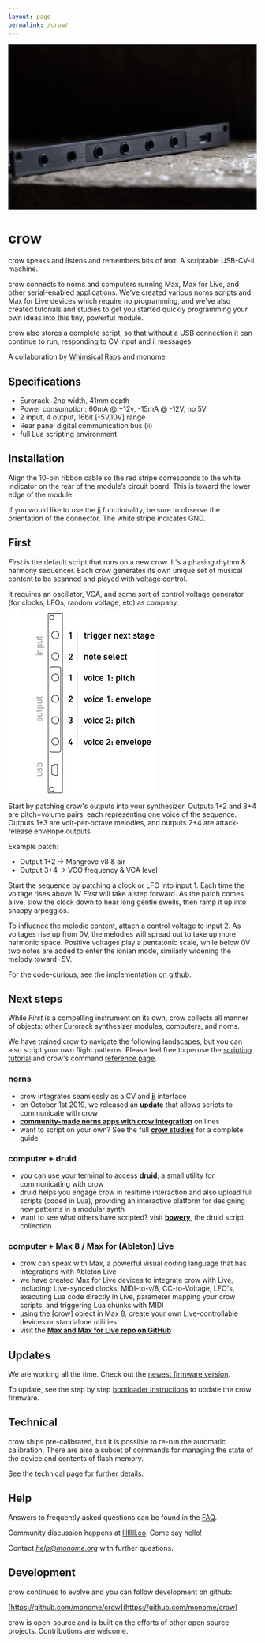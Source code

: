 ```yaml
---
layout: page
permalink: /crow/
---
```


![](images/crow.jpg)

# crow

crow speaks and listens and remembers bits of text. A scriptable USB-CV-ii machine.

crow connects to norns and computers running Max, Max for Live, and other serial-enabled applications. We've created various norns scripts and Max for Live devices which require no programming, and we've also created tutorials and studies to get you started quickly programming your own ideas into this tiny, powerful module.

crow also stores a complete script, so that without a USB connection it can continue to run, responding to CV input and ii messages.

A collaboration by [Whimsical Raps](https://www.whimsicalraps.com) and monome.


## Specifications

- Eurorack, 2hp width, 41mm depth
- Power consumption: 60mA @ +12v, -15mA @ -12V, no 5V
- 2 input, 4 output, 16bit [-5V,10V] range
- Rear panel digital communication bus (ii)
- full Lua scripting environment


## Installation

Align the 10-pin ribbon cable so the red stripe corresponds to the white indicator on the rear of the module’s circuit board. This is toward the lower edge of the module.

If you would like to use the [ii](/docs/modular/ii) functionality, be sure to observe the orientation of the connector. The white stripe indicates GND.


## First

*First* is the default script that runs on a new crow. It's a phasing rhythm & harmony sequencer. Each crow generates its own unique set of musical content to be scanned and played with voltage control.

It requires an oscillator, VCA, and some sort of control voltage generator (for clocks, LFOs, random voltage, etc) as company.

![](images/crow-first.png)

Start by patching crow's outputs into your synthesizer. Outputs 1+2 and 3+4 are pitch+volume pairs, each representing one voice of the sequence. Outputs 1+3 are volt-per-octave melodies, and outputs 2+4 are attack-release envelope outputs.

Example patch:
- Output 1+2 -> Mangrove v8 & air
- Output 3+4 -> VCO frequency & VCA level

Start the sequence by patching a clock or LFO into input 1. Each time the voltage rises above 1V *First* will take a step forward. As the patch comes alive, slow the clock down to hear long gentle swells, then ramp it up into snappy arpeggios.

To influence the melodic content, attach a control voltage to input 2. As voltages rise up from 0V, the melodies will spread out to take up more harmonic space. Positive voltages play a pentatonic scale, while below 0V two notes are added to enter the ionian mode, similarly widening the melody toward -5V.

For the code-curious, see the implementation [on github](https://github.com/monome/crow/blob/master/lua/default.lua).

## Next steps

While *First* is a compelling instrument on its own, crow collects all manner of objects: other Eurorack synthesizer modules, computers, and norns.

We have trained crow to navigate the following landscapes, but you can also script your own flight patterns. Please feel free to peruse the [scripting tutorial](https://monome.org/docs/crow/scripting/) and crow's command [reference page](https://monome.org/docs/crow/reference/).

### norns

- crow integrates seamlessly as a CV and [**ii**](/docs/modular/ii) interface
- on October 1st 2019, we released an [**update**](https://monome.org/docs/norns/#update) that allows scripts to communicate with crow
- [**community-made norns apps with crow integration**](https://llllllll.co/search?expanded=true&q=tags%3Acrow%2Bnorns%20order%3Alatest) on lines
- want to script on your own? See the full [**crow studies**](norns) for a complete guide

### computer + druid

- you can use your terminal to access [**druid**](https://github.com/monome/druid), a small utility for communicating with crow
- druid helps you engage crow in realtime interaction and also upload full scripts (coded in Lua), providing an interactive platform for designing new patterns in a modular synth
- want to see what others have scripted? visit [**bowery**](https://github.com/monome/bowery), the druid script collection

### computer + Max 8 / Max for (Ableton) Live

- crow can speak with Max, a powerful visual coding language that has integrations with Ableton Live
- we have created Max for Live devices to integrate crow with Live, including: Live-synced clocks, MIDI-to-v/8, CC-to-Voltage, LFO's, executing Lua code directly in Live, parameter mapping your crow scripts, and triggering Lua chunks with MIDI
- using the [crow] object in Max 8, create your own Live-controllable devices or standalone utilities
- visit the [**Max and Max for Live repo on GitHub**](https://github.com/monome/crow-max)

## Updates

We are working all the time. Check out the [newest firmware version](https://github.com/monome/crow/releases).

To update, see the step by step [bootloader instructions](update) to update the crow firmware.


## Technical

crow ships pre-calibrated, but it is possible to re-run the automatic calibration. There are also a subset of commands for managing the state of the device and contents of flash memory.

See the [technical](technical) page for further details.


## Help

Answers to frequently asked questions can be found in the [FAQ](https://monome.org/docs/crow/faq/).

Community discussion happens at [llllllll.co](https://llllllll.co). Come say hello!

Contact *help@monome.org* with further questions.


## Development

crow continues to evolve and you can follow development on github:

[https://github.com/monome/crow](https://github.com/monome/crow)

crow is open-source and is built on the efforts of other open source projects. Contributions are welcome.
